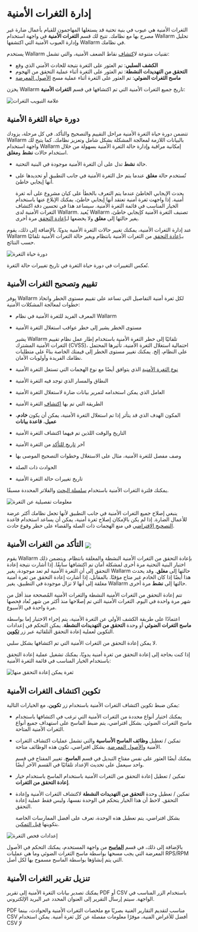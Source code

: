 # إدارة الثغرات الأمنية

الثغرات الأمنية هي عيوب في بنية تحتية قد يستغلها المهاجمون للقيام بأعمال ضارة غير مصرح بها مع نظامك. تتيح لك قسم **الثغرات الأمنية** في واجهة استخدام Wallarm تحليل وإدارة العيوب الأمنية التي اكتشفها Wallarm في نظامك.

يستخدم Wallarm تقنيات متنوعة ل[اكتشاف](../about-wallarm/detecting-vulnerabilities.md) نقاط الضعف الأمنية، والتي تشمل:

* **الكشف السلبي**: تم العثور على الثغرة نتيجة للحادث الأمني الذي وقع
* **التحقق من التهديدات النشطة**: تم العثور على الثغرة أثناء عملية التحقق من الهجوم
* **ماسح الثغرات الضوئي**: تم العثور على الثغرة أثناء عملية مسح [الأصول المعرضة](scanner.md)

يخزن Wallarm تاريخ جميع الثغرات الأمنية التي تم اكتشافها في قسم **الثغرات الأمنية**:

![علامة التبويب الثغرات](../images/user-guides/vulnerabilities/check-vuln.png)

## دورة حياة الثغرة الأمنية

تتضمن دورة حياة الثغرة الأمنية مراحل التقييم والتصحيح والتأكد. في كل مرحلة، يزودك Wallarm بالبيانات اللازمة لمعالجة المشكلة بشكل شامل وتعزيز نظامك. كما يتيح لك واجهة استخدام Wallarm إمكانية مراقبة وإدارة حالة الثغرة الأمنية بسهولة من خلال استخدام حالات **نشط** و**مغلق**.

* حالة **نشط** تدل على أن الثغرة الأمنية موجودة في البنية التحتية.
* تُستخدم حالة **مغلق** عندما يتم حل الثغرة الأمنية في جانب التطبيق أو تحديدها على أنها إيجابي خاطئ.

    يحدث الإيجابي الخاطئ عندما يتم التعرف بالخطأ على كيان مشروع على أنه ثغرة أمنية. إذا واجهت ثغرة أمنية تعتقد أنها إيجابي خاطئ، يمكنك الإبلاغ عنها باستخدام الخيار المناسب في قائمة الثغرة الأمنية. سيساعد هذا في تحسين دقة اكتشاف الثغرات الأمنية لدى Wallarm. يُعيد Wallarm تصنيف الثغرة الأمنية كإيجابي خاطئ، يغير حالتها إلى **مغلق** ولا يخضعها لـ[إعادة التحقق](#verifying-vulnerabilities) مرة أخرى.

عند إدارة الثغرات الأمنية، يمكنك تغيير حالات الثغرة الأمنية يدويًا. بالإضافة إلى ذلك، يقوم Wallarm بـ[إعادة التحقق](#verifying-vulnerabilities) من الثغرات الأمنية بانتظام ويغير حالة الثغرات الأمنية تلقائيًا حسب النتائج.

![دورة حياة الثغرة](../images/user-guides/vulnerabilities/vulnerability-lifecycle.png)

تُعكس التغييرات في دورة حياة الثغرة في تاريخ تغييرات حالة الثغرة.

## تقييم وتصحيح الثغرات الأمنية

يوفر Wallarm لكل ثغرة أمنية التفاصيل التي تساعد على تقييم مستوى الخطر واتخاذ خطوات لمعالجة المشكلات الأمنية:

* المعرف الفريد للثغرة الأمنية في نظام Wallarm
* مستوى الخطر يشير إلى خطر عواقب استغلال الثغرة الأمنية

    يشير Wallarm تلقائيًا إلى خطر الثغرة الأمنية باستخدام إطار عمل نظام تقييم الثغرات الأمنية المشترك (CVSS)، احتمالية استغلال الثغرة الأمنية، تأثيرها المحتمل على النظام، إلخ. يمكنك تغيير مستوى الخطر إلى قيمتك الخاصة بناءً على متطلبات نظامك الفريدة وأولويات الأمان.
* [نوع الثغرة الأمنية](../attacks-vulns-list.md) الذي يتوافق أيضًا مع نوع الهجمات التي تستغل الثغرة الأمنية
* النطاق والمسار الذي توجد فيه الثغرة الأمنية
* العامل الذي يمكن استخدامه لتمرير بيانات ضارة لاستغلال الثغرة الأمنية
* الطريقة التي تم بها [اكتشاف](../about-wallarm/detecting-vulnerabilities.md#vulnerability-detection-methods) الثغرة الأمنية
* المكون الهدف الذي قد يتأثر إذا تم استغلال الثغرة الأمنية، يمكن أن يكون **خادم**، **عميل**، **قاعدة بيانات**
* التاريخ والوقت اللذين تم فيهما اكتشاف الثغرة الأمنية
* آخر [تاريخ للتأكد](#verifying-vulnerabilities) من الثغرة الأمنية
* وصف مفصل للثغرة الأمنية، مثال على الاستغلال وخطوات التصحيح الموصى بها
* الحوادث ذات الصلة
* تاريخ تغييرات حالة الثغرة الأمنية

يمكنك فلترة الثغرات الأمنية باستخدام [سلسلة البحث](search-and-filters/use-search.md) والفلاتر المحددة مسبقًا.

![معلومات تفصيلية عن الثغرة](../images/user-guides/vulnerabilities/vuln-info.png)

ينبغي إصلاح جميع الثغرات الأمنية في جانب التطبيق لأنها تجعل نظامك أكثر عرضة للأعمال الضارة. إذا لم يكن بالإمكان إصلاح ثغرة أمنية، يمكن أن يساعد استخدام قاعدة [التصحيح الافتراضي](rules/vpatch-rule.md) في منع الهجمات ذات الصلة والقضاء على خطر وقوع حادث.

## التأكد من الثغرات الأمنية <a href="../../about-wallarm/subscription-plans/#subscription-plans"><img src="../../images/api-security-tag.svg" style="border: none;margin-bottom: -4px;"></a>

يقوم Wallarm بإعادة التحقق من الثغرات الأمنية النشطة والمغلقة بانتظام. ويتضمن ذلك اختبار البنية التحتية مرة أخرى لمشكلة أمان تم اكتشافها سابقًا. إذا أشارت نتيجة إعادة التحقق إلى أن الثغرة الأمنية لم تعد موجودة، يغير Wallarm حالتها إلى **مغلق**. وقد يحدث هذا أيضًا إذا كان الخادم غير متاح مؤقتًا. بالمقابل، إذا أشارت إعادة التحقق من ثغرة أمنية مغلقة إلى أنها لا تزال موجودة في التطبيق، يغير Wallarm حالتها إلى **نشط** مرة أخرى.

تتم إعادة التحقق من الثغرات الأمنية النشطة والثغرات الأمنية المُصححة منذ أقل من شهر مرة واحدة في اليوم. الثغرات الأمنية التي تم إصلاحها منذ أكثر من شهر تُعاد فحصها مرة واحدة في الأسبوع.

اعتمادًا على طريقة الكشف الأولي عن الثغرة الأمنية، يتم إجراء الاختبار إما بواسطة **ماسح الثغرات الضوئي** أو وحدة **التحقق من التهديدات النشطة**. يمكن التحكم في إعدادات التكوين لعملية إعادة التحقق التلقائية عبر زر [**تكوين**](#configuring-vulnerability-detection).

لا يمكن إعادة التحقق من الثغرات الأمنية التي تم اكتشافها بشكل سلبي.

إذا كنت بحاجة إلى إعادة التحقق من ثغرة أمنية يدويًا، يمكنك تشغيل عملية إعادة التحقق باستخدام الخيار المناسب في قائمة الثغرة الأمنية:

![ثغرة يمكن إعادة التحقق منها](../images/user-guides/vulnerabilities/recheck-vuln.png)

## تكوين اكتشاف الثغرات الأمنية

يمكن ضبط تكوين اكتشاف الثغرات الأمنية باستخدام زر **تكوين**، مع الخيارات التالية:

* يمكنك اختيار أنواع محددة من الثغرات الأمنية التي ترغب في اكتشافها باستخدام ماسح الثغرات الضوئي. بشكل افتراضي، يتم ضبط الماسح على استهداف جميع أنواع الثغرات الأمنية المتاحة.
* تمكين / تعطيل **وظائف الماسح الأساسية** والتي تشمل عمليات اكتشاف الثغرات الأمنية و[الأصول المعرضة](scanner.md). بشكل افتراضي، تكون هذه الوظائف متاحة.

    يمكنك أيضًا العثور على نفس مفتاح التبديل في قسم **الماسح**. تغيير المفتاح في قسم واحد سيعمل على تحديث الإعداد تلقائيًا في القسم الآخر أيضًا.
* تمكين / تعطيل إعادة التحقق من الثغرات الأمنية باستخدام الماسح باستخدام خيار **إعادة التحقق من الثغرات**.
* تمكين / تعطيل وحدة **التحقق من التهديدات النشطة** لاكتشاف الثغرات الأمنية وإعادة التحقق. لاحظ أن هذا الخيار يتحكم في الوحدة نفسها، وليس فقط عملية إعادة التحقق.

    بشكل افتراضي، يتم تعطيل هذه الوحدة، تعرف على أفضل الممارسات الخاصة بتكوينها [قبل التمكين](../vulnerability-detection/active-threat-verification/running-test-on-staging.md).

![إعدادات فحص الثغرة](../images/user-guides/vulnerabilities/vuln-scan-settings.png)

بالإضافة إلى ذلك، في قسم [**الماسح**](scanner.md) من واجهة المستخدم، يمكنك التحكم في الأصول المعرضة التي يجب مسحها بواسطة ماسح الثغرات الضوئي وما هي عمليات RPS/RPM التي يتم إنشاؤها بواسطة الماسح مسموح بها لكل أصل.

## تنزيل تقرير الثغرات الأمنية

يمكنك تصدير بيانات الثغرة الأمنية إلى تقرير PDF أو CSV باستخدام الزر المناسب في الواجهة. سيتم إرسال التقرير إلى العنوان المحدد عبر البريد الإلكتروني.

PDF مناسب لتقديم التقارير الغنية بصريًا مع ملخصات الثغرات الأمنية والحوادث، بينما CSV أفضل للأغراض الفنية، موفرًا معلومات مفصلة عن كل ثغرة أمنية. يمكن استخدام CSV لإ